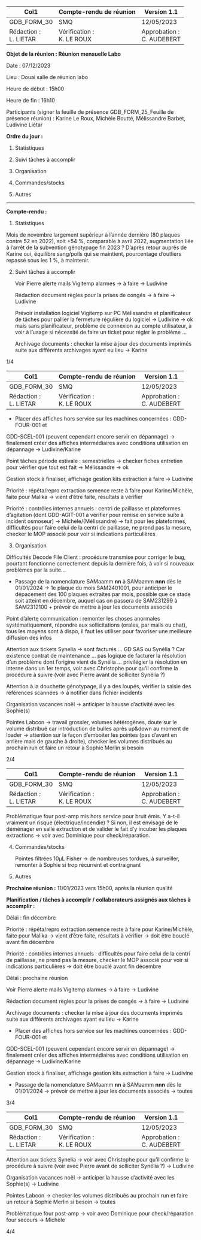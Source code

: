 |Col1|Compte-rendu de réunion|Version 1.1|
|---|---|---|
|GDB_FORM_30|SMQ|12/05/2023|
|Rédaction :<br>L. LIETAR|Vérification :<br>K. LE ROUX|Approbation :<br>C. AUDEBERT|


**Objet de la réunion : Réunion mensuelle Labo**

Date : 07/12/2023

Lieu : Douai salle de réunion labo

Heure de début : 15h00

Heure de fin : 16h10

Participants (signer la feuille de présence GDB_FORM_25_Feuille de présence réunion) :
Karine Le Roux, Michèle Boutté, Mélissandre Barbet, Ludivine Liétar

**Ordre du jour :**

1. Statistiques
2. Suivi tâches à accomplir
3. Organisation
4. Commandes/stocks

5. Autres

_________________________________________________________________________

**Compte-rendu :**

1. Statistiques

Mois de novembre largement supérieur à l’année dernière (80 plaques contre 52 en 2022),
soit +54 %, comparable à avril 2022, augmentation liée à l’arrêt de la subvention génotypage
fin 2023 ? D’après retour auprès de Karine oui, équilibre sang/poils qui se maintient,
pourcentage d’outliers repassé sous les 1 %, à maintenir.

2. Suivi tâches à accomplir

   Voir Pierre alerte mails Vigitemp alarmes -> à faire -> Ludivine

   Rédaction document règles pour la prises de congés -> à faire -> Ludivine

   Prévoir installation logiciel Vigitemp sur PC Mélissandre et planificateur de tâches pour
pallier la fermeture régulière du logiciel -> Ludivine -> ok mais sans planificateur,
problème de connexion au compte utilisateur, à voir à l’usage si nécessité de faire un
ticket pour régler le problème ...

   Archivage documents : checker la mise à jour des documents imprimés suite aux
différents archivages ayant eu lieu -> Karine

1/4

|Col1|Compte-rendu de réunion|Version 1.1|
|---|---|---|
|GDB_FORM_30|SMQ|12/05/2023|
|Rédaction :<br>L. LIETAR|Vérification :<br>K. LE ROUX|Approbation :<br>C. AUDEBERT|


- Placer des affiches hors service sur les machines concernées : GDD-FOUR-001 et

GDD-SCEL-001 (peuvent cependant encore servir en dépannage) -> finalement créer
des affiches intermédiaires avec conditions utilisation en dépannage ->
Ludivine/Karine

Point tâches période estivale : semestrielles -> checker fiches entretien pour vérifier
que tout est fait -> Mélissandre -> ok

Gestion stock à finaliser, affichage gestion kits extraction à faire -> Ludivine

Priorité : répéta/repro extraction semence reste à faire pour Karine/Michèle, faite pour
Malika -> vient d’être faite, résultats à vérifier

Priorité : contrôles internes annuels : centri de paillasse et plateformes d’agitation (dont
GDD-AGIT-001 à vérifier pour remise en service suite à incident osmoseur) ->
Michèle/(Mélissandre) -> fait pour les plateformes, difficultés pour faire celui de la
centri de paillasse, ne prend pas la mesure, checker le MOP associé pour voir si
indications particulières

3. Organisation

Difficultés Decode File Client : procédure transmise pour corriger le bug, pourtant
fonctionne correctement depuis la dernière fois, à voir si nouveaux problèmes par la
suite…

- Passage de la nomenclature SAMaamm **nn** à SAMaamm **nnn** dès le 01/01/2024 -> 1e
plaque du mois SAM2401001, pour anticiper le dépacement des 100 plaques extraites
par mois, possible que ce stade soit atteint en décembre, auquel cas on passera de
SAM231299 à SAM2312100 + prévoir de mettre à jour les documents associés

Point d’alerte communication : remonter les choses anormales systématiquement,
répondre aux sollicitations (orales, par mails ou chat), tous les moyens sont à dispo, il
faut les utiliser pour favoriser une meilleure diffusion des infos

Attention aux tickets Synelia -> sont facturés … GD SAS ou Synélia ? Car existence
contrat de maintenance … pas logique de facturer la résolution d’un problème dont
l’origine vient de Synélia … privilégier la résolution en interne dans un 1er temps, voir
avec Christophe pour qu’il confirme la procédure à suivre (voir avec Pierre avant de
solliciter Synélia ?)

Attention à la douchette génotypage, il y a des loupés, vérifier la saisie des références
scannées -> à notifier dans fichier incidents

Organisation vacances noël -> anticiper la hausse d’activité avec les Sophie(s)

Pointes Labcon -> travail grossier, volumes hétérogènes, doute sur le volume distribué
car introduction de bulles après up&down au moment de loader -> attention sur la
façon d’emboiter les pointes (pas d’avant en arrière mais de gauche à droite), checker
les volumes distribués au prochain run et faire un retour à Sophie Merlin si besoin

2/4

|Col1|Compte-rendu de réunion|Version 1.1|
|---|---|---|
|GDB_FORM_30|SMQ|12/05/2023|
|Rédaction :<br>L. LIETAR|Vérification :<br>K. LE ROUX|Approbation :<br>C. AUDEBERT|


   Problématique four post-amp mis hors service pour bruit émis. Y a-t-il vraiment un
risque (électrique/incendie) ? Si non, il est envisagé de le déménager en salle
extraction et de valider le fait d’y incuber les plaques extractions -> voir avec
Dominique pour check/réparation.

4. Commandes/stocks

   Pointes filtrées 10µL Fisher -> de nombreuses tordues, à surveiller, remonter à Sophie
si trop récurrent et contraignant

5. Autres

   
**Prochaine réunion :** 11/01/2023 vers 15h00, après la réunion qualité

**Planification / tâches à accomplir /** **collaborateurs assignés aux tâches à accomplir :**

Délai : fin décembre

   Priorité : répéta/repro extraction semence reste à faire pour Karine/Michèle, faite pour
Malika -> vient d’être faite, résultats à vérifier -> doit être bouclé avant fin décembre

   Priorité : contrôles internes annuels : difficultés pour faire celui de la centri de paillasse,
ne prend pas la mesure, checker le MOP associé pour voir si indications particulières
-> doit être bouclé avant fin décembre

Délai : prochaine réunion

   Voir Pierre alerte mails Vigitemp alarmes -> à faire -> Ludivine

   Rédaction document règles pour la prises de congés -> à faire -> Ludivine

   Archivage documents : checker la mise à jour des documents imprimés suite aux
différents archivages ayant eu lieu -> Karine
   - Placer des affiches hors service sur les machines concernées : GDD-FOUR-001 et

GDD-SCEL-001 (peuvent cependant encore servir en dépannage) -> finalement créer
des affiches intermédiaires avec conditions utilisation en dépannage ->
Ludivine/Karine

   Gestion stock à finaliser, affichage gestion kits extraction à faire -> Ludivine
   - Passage de la nomenclature SAMaamm **nn** à SAMaamm **nnn** dès le 01/01/2024 ->
prévoir de mettre à jour les documents associés -> toutes

3/4

|Col1|Compte-rendu de réunion|Version 1.1|
|---|---|---|
|GDB_FORM_30|SMQ|12/05/2023|
|Rédaction :<br>L. LIETAR|Vérification :<br>K. LE ROUX|Approbation :<br>C. AUDEBERT|


Attention aux tickets Synelia -> voir avec Christophe pour qu’il confirme la procédure
à suivre (voir avec Pierre avant de solliciter Synélia ?) -> Ludivine

Organisation vacances noël -> anticiper la hausse d’activité avec les Sophie(s) ->
Ludivine

Pointes Labcon -> checker les volumes distribués au prochain run et faire un retour à
Sophie Merlin si besoin -> toutes

Problématique four post-amp -> voir avec Dominique pour check/réparation four
secours -> Michèle

4/4

